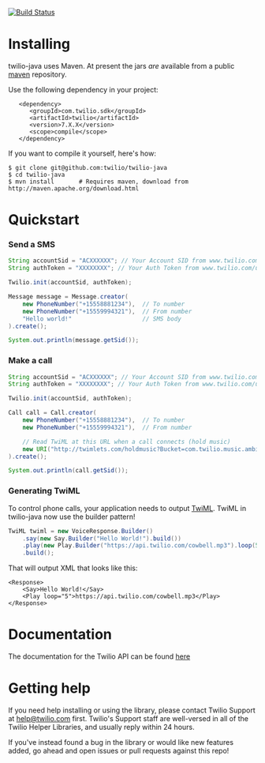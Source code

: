 [![Build Status](https://travis-ci.org/twilio/twilio-java.png?branch=master)](https://travis-ci.org/twilio/twilio-java)

# Installing

twilio-java uses Maven.  At present the jars *are* available from a public [maven](http://mvnrepository.com/artifact/com.twilio.sdk/twilio) repository.

Use the following dependency in your project:

       <dependency>
          <groupId>com.twilio.sdk</groupId>
          <artifactId>twilio</artifactId>
          <version>7.X.X</version>
          <scope>compile</scope>
       </dependency>

If you want to compile it yourself, here's how:

    $ git clone git@github.com:twilio/twilio-java
    $ cd twilio-java
    $ mvn install       # Requires maven, download from http://maven.apache.org/download.html

# Quickstart

### Send a SMS
```java
String accountSid = "ACXXXXXX"; // Your Account SID from www.twilio.com/user/account
String authToken = "XXXXXXXX"; // Your Auth Token from www.twilio.com/user/account

Twilio.init(accountSid, authToken);

Message message = Message.creator(
    new PhoneNumber("+15558881234"),  // To number
    new PhoneNumber("+15559994321"),  // From number
    "Hello world!"                    // SMS body
).create();

System.out.println(message.getSid());
```

### Make a call
```java
String accountSid = "ACXXXXXX"; // Your Account SID from www.twilio.com/user/account
String authToken = "XXXXXXXX"; // Your Auth Token from www.twilio.com/user/account

Twilio.init(accountSid, authToken);

Call call = Call.creator(
    new PhoneNumber("+15558881234"),  // To number
    new PhoneNumber("+15559994321"),  // From number

    // Read TwiML at this URL when a call connects (hold music)
    new URI("http://twimlets.com/holdmusic?Bucket=com.twilio.music.ambient")
).create();

System.out.println(call.getSid());
```

### Generating TwiML
To control phone calls, your application needs to output [TwiML](http://www.twilio.com/docs/api/twiml/).
TwiML in twilio-java now use the builder pattern!
```java
TwiML twiml = new VoiceResponse.Builder()
    .say(new Say.Builder("Hello World!").build())
    .play(new Play.Builder("https://api.twilio.com/cowbell.mp3").loop(5).build())
    .build();
```

That will output XML that looks like this:
```
<Response>
    <Say>Hello World!</Say>
    <Play loop="5">https://api.twilio.com/cowbell.mp3</Play>
</Response>
```


# Documentation

The documentation for the Twilio API can be found [here](http://twilio.com/docs)

# Getting help

If you need help installing or using the library, please contact Twilio Support at help@twilio.com first. Twilio's Support staff are well-versed in all of the Twilio Helper Libraries, and usually reply within 24 hours.

If you've instead found a bug in the library or would like new features added, go ahead and open issues or pull requests against this repo!
